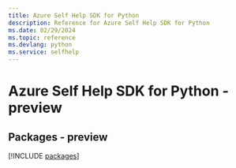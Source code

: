 ```yaml
---
title: Azure Self Help SDK for Python
description: Reference for Azure Self Help SDK for Python
ms.date: 02/29/2024
ms.topic: reference
ms.devlang: python
ms.service: selfhelp
---
```

# Azure Self Help SDK for Python - preview
## Packages - preview
[!INCLUDE [packages](self-help-index.md)]